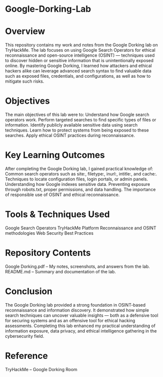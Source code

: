 # Google-Dorking-Lab

# Overview

This repository contains my work and notes from the Google Dorking lab on TryHackMe.
The lab focuses on using Google Search Operators for ethical reconnaissance and open-source intelligence (OSINT) — techniques used to discover hidden or sensitive information that is unintentionally exposed online.
By mastering Google Dorking, I learned how attackers and ethical hackers alike can leverage advanced search syntax to find valuable data such as exposed files, credentials, and configurations, as well as how to mitigate such risks.

# Objectives

The main objectives of this lab were to:
Understand how Google search operators work.
Perform targeted searches to find specific types of files or information.
Identify publicly available sensitive data using search techniques.
Learn how to protect systems from being exposed to these searches.
Apply ethical OSINT practices during reconnaissance.

#  Key Learning Outcomes

After completing the Google Dorking lab, I gained practical knowledge of:
Common search operators such as site:, filetype:, inurl:, intitle:, and cache:.
Techniques to locate configuration files, login portals, or admin panels.
Understanding how Google indexes sensitive data.
Preventing exposure through robots.txt, proper permissions, and data handling.
The importance of responsible use of OSINT and ethical reconnaissance.

# Tools & Techniques Used

Google Search Operators
TryHackMe Platform
Reconnaissance and OSINT methodologies
Web Security Best Practices

# Repository Contents

Google Dorking.pdf – My notes, screenshots, and answers from the lab.
README.md – Summary and documentation of the lab.

# Conclusion

The Google Dorking lab provided a strong foundation in OSINT-based reconnaissance and information discovery.
It demonstrated how simple search techniques can uncover valuable insights — both as a defensive tool for securing systems and as an offensive tool for ethical hacking assessments.
Completing this lab enhanced my practical understanding of information exposure, data privacy, and ethical intelligence gathering in the cybersecurity field.

# Reference

TryHackMe – Google Dorking Room